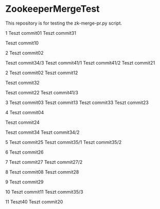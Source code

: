 # ZookeeperMergeTest
This repository is for testing the zk-merge-pr.py script. 

1
Teszt commit01
Teszt commit31

Teszt commit10

2
Teszt commit02

Teszt commit34/3
Teszt commit41/1
Teszt commit41/2
Teszt commit21


2
Teszt commit02
Teszt commit12

Teszt commit32

Teszt commit22
Teszt commit41/3

3
Teszt commit03
Teszt commit13
Teszt commit33
Teszt commit23


4
Teszt commit04

Teszt commit24

Teszt commit34
Teszt commit34/2


5
Teszt commit25
Teszt commit35/1
Teszt commit35/2

6
Teszt commit26

7
Teszt commit27
Teszt commit27/2

8
Teszt commit08
Teszt commit28

9
Teszt commit29

10
Teszt commit11
Teszt commit35/3

11
Teszt40
Teszt commit20

